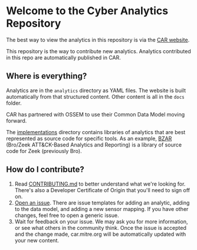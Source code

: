 # Welcome to the Cyber Analytics Repository

The best way to view the analytics in this repository is via the [CAR website](https://car.mitre.org).

This repository is the way to contribute new analytics. Analytics contributed in this repo are automatically published in CAR.

## Where is everything?

Analytics are in the `analytics` directory as YAML files. The website is built automatically from that structured content. Other content is all in the `docs` folder. 

CAR has partnered with OSSEM to use their Common Data Model moving forward. 

The [implementations](implementations) directory contains libraries of analytics that are best represented as source code for specific tools. As an example, [BZAR](implementations/bzar) (Bro/Zeek ATT&CK-Based Analytics and Reporting) is a library of source code for Zeek (previously Bro).

## How do I contribute?

1. Read [CONTRIBUTING.md](CONTRIBUTING.md) to better understand what we're looking for. There's also a Developer Certificate of Origin that you'll need to sign off on.
2. [Open an issue](https://github.com/mitre-attack/car/issues/new/choose). There are issue templates for adding an analytic, adding to the data model, and adding a new sensor mapping. If you have other changes, feel free to open a generic issue.
3. Wait for feedback on your issue. We may ask you for more information, or see what others in the community think. Once the issue is accepted and the change made, car.mitre.org will be automatically updated with your new content.
